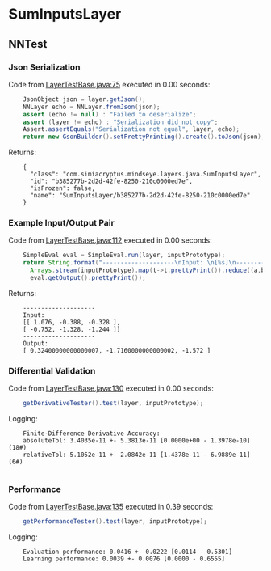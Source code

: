 # SumInputsLayer
## NNTest
### Json Serialization
Code from [LayerTestBase.java:75](../../../../../../../../../MindsEye/src/test/java/com/simiacryptus/mindseye/layers/LayerTestBase.java#L75) executed in 0.00 seconds: 
```java
    JsonObject json = layer.getJson();
    NNLayer echo = NNLayer.fromJson(json);
    assert (echo != null) : "Failed to deserialize";
    assert (layer != echo) : "Serialization did not copy";
    Assert.assertEquals("Serialization not equal", layer, echo);
    return new GsonBuilder().setPrettyPrinting().create().toJson(json);
```

Returns: 

```
    {
      "class": "com.simiacryptus.mindseye.layers.java.SumInputsLayer",
      "id": "b385277b-2d2d-42fe-8250-210c0000ed7e",
      "isFrozen": false,
      "name": "SumInputsLayer/b385277b-2d2d-42fe-8250-210c0000ed7e"
    }
```



### Example Input/Output Pair
Code from [LayerTestBase.java:112](../../../../../../../../../MindsEye/src/test/java/com/simiacryptus/mindseye/layers/LayerTestBase.java#L112) executed in 0.00 seconds: 
```java
    SimpleEval eval = SimpleEval.run(layer, inputPrototype);
    return String.format("--------------------\nInput: \n[%s]\n--------------------\nOutput: \n%s",
      Arrays.stream(inputPrototype).map(t->t.prettyPrint()).reduce((a,b)->a+",\n"+b).get(),
      eval.getOutput().prettyPrint());
```

Returns: 

```
    --------------------
    Input: 
    [[ 1.076, -0.388, -0.328 ],
    [ -0.752, -1.328, -1.244 ]]
    --------------------
    Output: 
    [ 0.32400000000000007, -1.7160000000000002, -1.572 ]
```



### Differential Validation
Code from [LayerTestBase.java:130](../../../../../../../../../MindsEye/src/test/java/com/simiacryptus/mindseye/layers/LayerTestBase.java#L130) executed in 0.00 seconds: 
```java
    getDerivativeTester().test(layer, inputPrototype);
```
Logging: 
```
    Finite-Difference Derivative Accuracy:
    absoluteTol: 3.4035e-11 +- 5.3813e-11 [0.0000e+00 - 1.3978e-10] (18#)
    relativeTol: 5.1052e-11 +- 2.0842e-11 [1.4378e-11 - 6.9889e-11] (6#)
    
```

### Performance
Code from [LayerTestBase.java:135](../../../../../../../../../MindsEye/src/test/java/com/simiacryptus/mindseye/layers/LayerTestBase.java#L135) executed in 0.39 seconds: 
```java
    getPerformanceTester().test(layer, inputPrototype);
```
Logging: 
```
    Evaluation performance: 0.0416 +- 0.0222 [0.0114 - 0.5301]
    Learning performance: 0.0039 +- 0.0076 [0.0000 - 0.6555]
    
```

